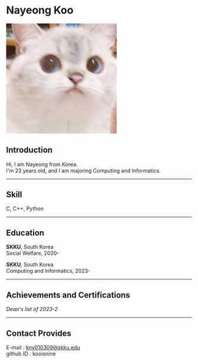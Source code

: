 # Nayeong Koo

<img src = "./짱귀여운고양이.jpg" width = "300px" hegith = "400px" title = "cat"/>


## Introduction
Hi, I am Nayeong from Korea. \
I'm 23 years old, and I am majoring Computing and Informatics. 

---

## Skill
C, C++, Python

---

## Education
**SKKU**, South Korea\
Social Welfare, 2020-

**SKKU**, South Korea\
Computing and Informatics, 2023-

---

## Achievements and Certifications
_Dean's list of 2023-2_

---

## Contact Provides
E-mail : kny010309@skku.edu\
github ID : kooisnine
